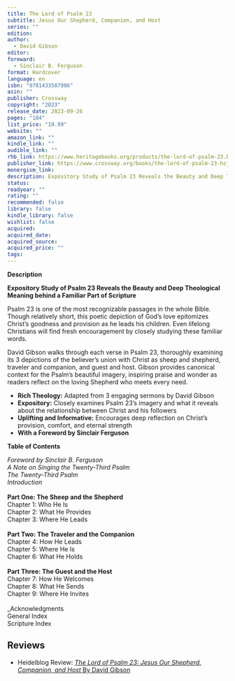 ```yaml
---
title: The Lord of Psalm 23
subtitle: Jesus Our Shepherd, Companion, and Host
series: ""
edition: 
author:
  - David Gibson
editor: 
foreward:
  - Sinclair B. Ferguson
format: Hardcover
language: en
isbn: "9781433587986"
asin: ""
publisher: Crossway
copyright: "2023"
release_date: 2023-09-26
pages: "184"
list_price: "19.99"
website: ""
amazon_link: ""
kindle_link: ""
audible_link: ""
rhb_link: https://www.heritagebooks.org/products/the-lord-of-psalm-23.html
publisher_link: https://www.crossway.org/books/the-lord-of-psalm-23-hcj/
monergism_link: 
description: Expository Study of Psalm 23 Reveals the Beauty and Deep Theological Meaning behind a Familiar Part of Scripture
status: 
readyear: ""
rating: ""
recommended: false
library: false
kindle_library: false
wishlist: false
acquired: 
acquired_date: 
acquired_source: 
acquired_price: ""
tags:
---
```

**Description**

**Expository Study of Psalm 23 Reveals the Beauty and Deep Theological Meaning behind a Familiar Part of Scripture**

Psalm 23 is one of the most recognizable passages in the whole Bible. Though relatively short, this poetic depiction of God’s love epitomizes Christ’s goodness and provision as he leads his children. Even lifelong Christians will find fresh encouragement by closely studying these familiar words.

David Gibson walks through each verse in Psalm 23, thoroughly examining its 3 depictions of the believer’s union with Christ as sheep and shepherd, traveler and companion, and guest and host. Gibson provides canonical context for the Psalm’s beautiful imagery, inspiring praise and wonder as readers reflect on the loving Shepherd who meets every need.

- **Rich Theology:** Adapted from 3 engaging sermons by David Gibson
- **Expository:** Closely examines Psalm 23’s imagery and what it reveals about the relationship between Christ and his followers
- **Uplifting and Informative:** Encourages deep reflection on Christ’s provision, comfort, and eternal strength
- **With a Foreword by Sinclair Ferguson**

**Table of Contents**

_Foreword by Sinclair B. Ferguson_  
_A Note on Singing the Twenty-Third Psalm_  
_The Twenty-Third Psalm_  
_Introduction_  
   
**Part One: The Sheep and the Shepherd**  
Chapter 1: Who He Is  
Chapter 2: What He Provides  
Chapter 3: Where He Leads  
   
**Part Two: The Traveler and the Companion**  
Chapter 4: How He Leads  
Chapter 5: Where He Is  
Chapter 6: What He Holds  
   
**Part Three: The Guest and the Host**  
Chapter 7: How He Welcomes  
Chapter 8: What He Sends  
Chapter 9: Where He Invites  
   
_Acknowledgments  
General Index  
Scripture Index

## Reviews
- Heidelblog Review: [_The Lord of Psalm 23: Jesus Our Shepherd, Companion, and Host_ By David Gibson](https://heidelblog.net/2024/01/review-the-lord-of-psalm-23-jesus-our-shepherd-companion-and-host-by-david-gibson/)